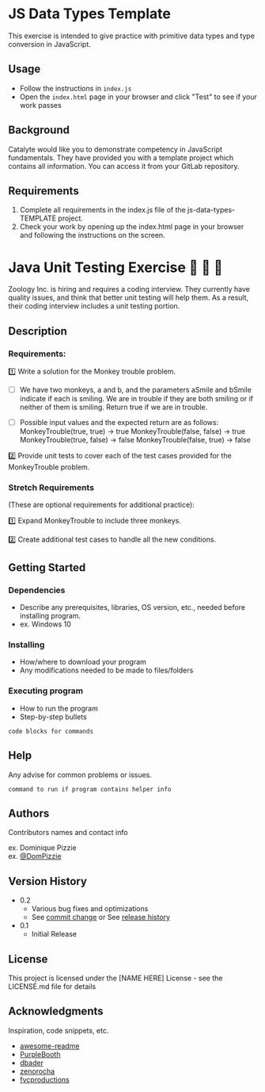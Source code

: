 # JS Data Types Template
This exercise is intended to give practice with primitive data types and type conversion in JavaScript. 

## Usage
- Follow the instructions in `index.js`
- Open the `index.html` page in your browser and click "Test" to see if your work passes

## Background
Catalyte would like you to demonstrate competency in JavaScript fundamentals. They have provided you with a template project which contains all information. You can access it from your GitLab repository.

## Requirements
1. Complete all requirements in the index.js file of the js-data-types-TEMPLATE project.
1. Check your work by opening up the index.html page in your browser and following the instructions on the screen.

# Java Unit Testing Exercise :bug: :bug: :bug:

Zoology Inc. is hiring and requires a coding interview. They currently have quality issues,
and think that better unit testing will help them. As a result, their coding interview
includes a unit testing portion.

## Description

### Requirements:
:one: Write a solution for the Monkey trouble problem.

-[ ] We have two monkeys, a and b, and the parameters aSmile and bSmile
   indicate if each is smiling. We are in trouble if they are both smiling or if
   neither of them is smiling. Return true if we are in trouble.
  
 
-[ ] Possible input values and the expected return are as follows:
        MonkeyTrouble(true, true) → true
        MonkeyTrouble(false, false) → true
        MonkeyTrouble(true, false) → false
        MonkeyTrouble(false, true) → false
   
:two: Provide unit tests to cover each of the test cases provided for the MonkeyTrouble
   problem.

 
### Stretch Requirements 
  (These are optional requirements for additional practice):

:one: Expand MonkeyTrouble to include three monkeys.

:two: Create additional test cases to handle all the new conditions.

## Getting Started

### Dependencies

* Describe any prerequisites, libraries, OS version, etc., needed before installing program.
* ex. Windows 10

### Installing

* How/where to download your program
* Any modifications needed to be made to files/folders

### Executing program

* How to run the program
* Step-by-step bullets
```
code blocks for commands
```

## Help

Any advise for common problems or issues.
```
command to run if program contains helper info
```

## Authors

Contributors names and contact info

ex. Dominique Pizzie  
ex. [@DomPizzie](https://twitter.com/dompizzie)

## Version History

* 0.2
    * Various bug fixes and optimizations
    * See [commit change]() or See [release history]()
* 0.1
    * Initial Release

## License

This project is licensed under the [NAME HERE] License - see the LICENSE.md file for details

## Acknowledgments

Inspiration, code snippets, etc.
* [awesome-readme](https://github.com/matiassingers/awesome-readme)
* [PurpleBooth](https://gist.github.com/PurpleBooth/109311bb0361f32d87a2)
* [dbader](https://github.com/dbader/readme-template)
* [zenorocha](https://gist.github.com/zenorocha/4526327)
* [fvcproductions](https://gist.github.com/fvcproductions/1bfc2d4aecb01a834b46)